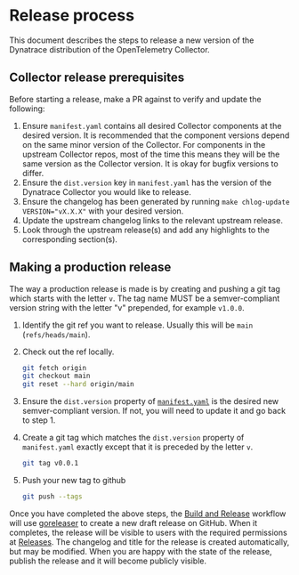 # Release process

This document describes the steps to release a new version of the Dynatrace distribution of the OpenTelemetry Collector.

## Collector release prerequisites

Before starting a release, make a PR against to verify and update the following:

1. Ensure `manifest.yaml` contains all desired Collector components at the
   desired version. It is recommended that the component versions depend on the
   same minor version of the Collector. For components in the upstream Collector
   repos, most of the time this means they will be the same version as the
   Collector version. It is okay for bugfix versions to differ.
2. Ensure the `dist.version` key in `manifest.yaml` has the version of the
   Dynatrace Collector you would like to release.
3. Ensure the changelog has been generated by running `make chlog-update
   VERSION="vX.X.X"` with your desired version.
4. Update the upstream changelog links to the relevant upstream release.
5. Look through the upstream release(s) and add any highlights to the
   corresponding section(s).

## Making a production release

The way a production release is made is by creating and pushing a git tag which starts with the letter `v`.
The tag name MUST be a semver-compliant version string with the letter "v" prepended, for example `v1.0.0`.

1. Identify the git ref you want to release.
   Usually this will be `main` (`refs/heads/main`).
2. Check out the ref locally.

   ```sh
   git fetch origin
   git checkout main
   git reset --hard origin/main
   ```

3. Ensure the `dist.version` property of [`manifest.yaml`](../manifest.yaml) is the desired new semver-compliant version.
   If not, you will need to update it and go back to step 1.
4. Create a git tag which matches the `dist.version` property of `manifest.yaml` exactly except that it is preceded by the letter `v`.

   ```sh
   git tag v0.0.1
   ```

5. Push your new tag to github

   ```sh
   git push --tags
   ```

Once you have completed the above steps, the [Build and Release](../.github/workflows/release.yaml) workflow will use [goreleaser](https://goreleaser.com) to create a new draft release on GitHub. When it completes, the release will be visible to users with the required permissions at [Releases](https://github.com/Dynatrace/dynatrace-otel-collector/releases). The changelog and title for the release is created automatically, but may be modified. When you are happy with the state of the release, publish the release and it will become publicly visible.
